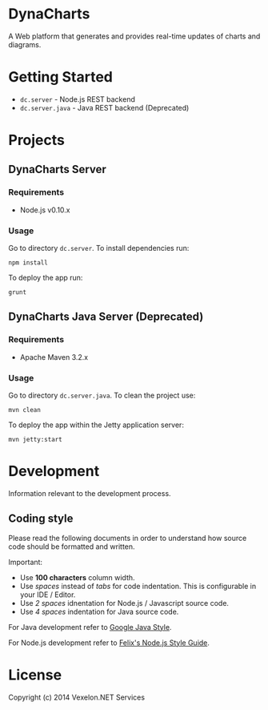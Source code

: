 DynaCharts
===========

A Web platform that generates and provides real-time updates of charts and diagrams.

# Getting Started

  * `dc.server` - Node.js REST backend
  * `dc.server.java` - Java REST backend (Deprecated)

# Projects
## DynaCharts Server
### Requirements

  * Node.js v0.10.x

### Usage

Go to directory `dc.server`. To install dependencies run:

    npm install

To deploy the app run:

    grunt

## DynaCharts Java Server (Deprecated)
### Requirements

  * Apache Maven 3.2.x

### Usage

Go to directory `dc.server.java`. To clean the project use:

    mvn clean

To deploy the app within the Jetty application server:

    mvn jetty:start
    
# Development
Information relevant to the development process.

## Coding style
Please read the following documents in order to understand how source code should be formatted and written.

Important:
  * Use **100 characters** column width.
  * Use *spaces* instead of *tabs* for code indentation. This is configurable in your IDE / Editor.
  * Use *2 spaces* idnentation for Node.js / Javascript source code.
  * Use *4 spaces* indentation for Java source code.
    

For Java development refer to [Google Java Style](http://google-styleguide.googlecode.com/svn/trunk/javaguide.html).

For Node.js development refer to [Felix's Node.js Style Guide](http://nodeguide.com/style.html).

# License
Copyright (c) 2014 Vexelon.NET Services
